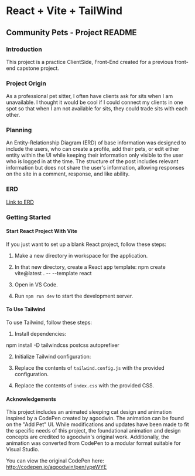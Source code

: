 # React + Vite + TailWind

## Community Pets - Project README

### Introduction

This project is a practice ClientSide, Front-End created for a previous front-end capstone project. 

### Project Origin

As a professional pet sitter, I often have clients ask for sits when I am unavailable. I thought it would be cool if I could connect my clients in one spot so that when I am not available for sits, they could trade sits with each other.

### Planning

An Entity-Relationship Diagram (ERD) of base information was designed to include the users, who can create a profile, add their pets, or edit either entity within the UI while keeping their information only visible to the user who is logged in at the time. The structure of the post includes relevant information but does not share the user's information, allowing responses on the site in a comment, response, and like ability.

### ERD
[Link to ERD](https://dbdiagram.io/d/My-page-API-64ff5c7302bd1c4a5e5d5bb6)

### Getting Started

#### Start React Project With Vite

If you just want to set up a blank React project, follow these steps:

1. Make a new directory in workspace for the application.
2. In that new directory, create a React app template:
npm create vite@latest . -- --template react

3. Open in VS Code.
4. Run `npm run dev` to start the development server.

#### To Use Tailwind

To use Tailwind, follow these steps:

1. Install dependencies:

npm install -D tailwindcss postcss autoprefixer

2. Initialize Tailwind configuration:


3. Replace the contents of `tailwind.config.js` with the provided configuration.
4. Replace the contents of `index.css` with the provided CSS.

####  Acknowledgements

This project includes an animated sleeping cat design and animation inspired by a CodePen created by agoodwin.  The animation can be found on the "Add Pet" UI. While modifications and updates have been made to fit the specific needs of this project, the foundational animation and design concepts are credited to agoodwin's original work. Additionally, the animation was converted from CodePen to a modular format suitable for Visual Studio.

You can view the original CodePen here:  http://codepen.io/agoodwin/pen/ypeWYE
